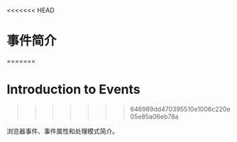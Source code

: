 <<<<<<< HEAD
# 事件简介
=======
# Introduction to Events
>>>>>>> 646989dd470395510e1006c220e05e85a06eb78a

浏览器事件、事件属性和处理模式简介。
